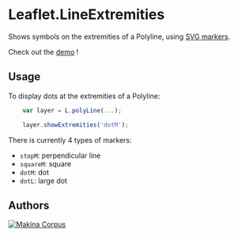 Leaflet.LineExtremities
================

Shows symbols on the extremities of a Polyline, using [SVG markers](https://developer.mozilla.org/en-US/docs/Web/SVG/Element/marker).

Check out the [demo](http://makinacorpus.github.com/Leaflet.LineExtremities/) !

Usage
-----

To display dots at the extremities of a Polyline:

```javascript
    var layer = L.polyLine(...);

    layer.showExtremities('dotM');
```

There is currently 4 types of markers:
* `stopM`: perpendicular line
* `squareM`: square
* `dotM`: dot
* `dotL`: large dot

Authors
-------

[![Makina Corpus](http://depot.makina-corpus.org/public/logo.gif)](http://makinacorpus.com)
